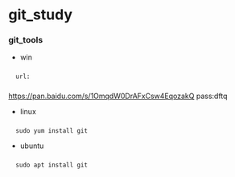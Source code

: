 # git_study
### git_tools
* win
###  
      url:
### 
https://pan.baidu.com/s/1OmqdW0DrAFxCsw4EqozakQ
      pass:dftq
* linux
### 
      sudo yum install git
* ubuntu
###
      sudo apt install git
